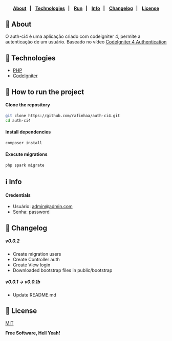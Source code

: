 <h4 align="center">
    <br><br>
    <p align="center">
      <a href="#-about">About</a>&nbsp;&nbsp;&nbsp;|&nbsp;&nbsp;&nbsp;
      <a href="#-technologies">Technologies</a>&nbsp;&nbsp;&nbsp;|&nbsp;&nbsp;&nbsp;
      <a href="#-how-to-run-the-project">Run</a>&nbsp;&nbsp;&nbsp;|&nbsp;&nbsp;&nbsp;
      <a href="#-info">Info</a>&nbsp;&nbsp;&nbsp;|&nbsp;&nbsp;&nbsp;
      <a href="#-changelog">Changelog</a>&nbsp;&nbsp;&nbsp;|&nbsp;&nbsp;&nbsp;
      <a href="#-license">License</a>
  </p>
</h4>

## 🔖 About
O auth-ci4 é uma aplicação criado com codeigniter 4, permite a autenticação de um usuário. Baseado no vídeo [CodeIgniter 4 Authentication](https://www.youtube.com/watch?v=vKFcpQo-h-Q)

## 🚀 Technologies
- [PHP](https://php.net/)
- [CodeIgniter](https://codeigniter.com/)

## 🏁 How to run the project
#### Clone the repository
```bash
git clone https://github.com/rafinhaa/auth-ci4.git
cd auth-ci4
```

#### Install dependencies
```bash
composer install
```

#### Execute migrations
```bash
php spark migrate
```

## ℹ️ Info
#### Credentials
- Usuário: admin@admin.com
- Senha:   password

## 📄 Changelog
##### v0.0.2
- Create migration users
- Create Controller auth
- Create View login
- Downloaded bootstrap files in public/bootstrap

##### v0.0.1 -> v0.0.1b
- Update README.md

## 📝 License
[MIT](LICENSE)

**Free Software, Hell Yeah!**